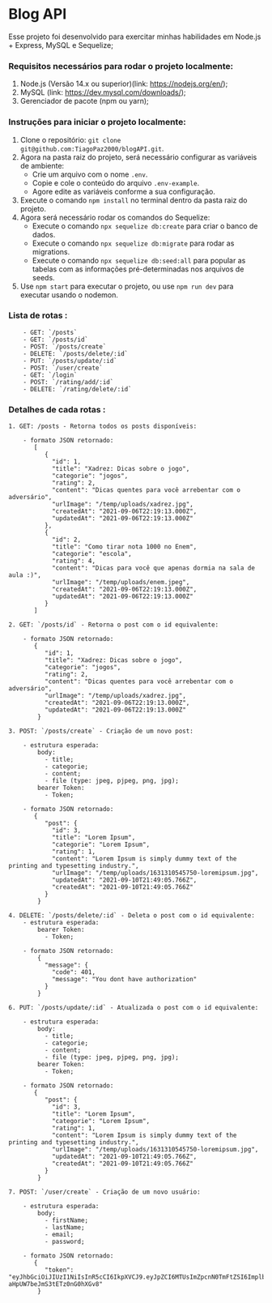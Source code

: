 
# Blog API #

Esse projeto foi desenvolvido para exercitar minhas habilidades em Node.js + Express, MySQL e Sequelize;

### Requisitos necessários para rodar o projeto localmente:

1. Node.js (Versão 14.x ou superior)(link: <https://nodejs.org/en/>);
2. MySQL (link: <https://dev.mysql.com/downloads/>);
3. Gerenciador de pacote (npm ou yarn);

### Instruções para iniciar o projeto localmente:

1. Clone o repositório: `git clone git@github.com:TiagoPaz2000/blogAPI.git`.
2. Agora na pasta raiz do projeto, será necessário configurar as variáveis de ambiente:
    - Crie um arquivo com o nome `.env`.
    - Copie e cole o conteúdo do arquivo `.env-example`.
    - Agore edite as variáveis conforme a sua configuração.
3. Execute o comando `npm install` no terminal dentro da pasta raiz do projeto.
4. Agora será necessário rodar os comandos do Sequelize:
    - Execute o comando `npx sequelize db:create` para criar o banco de dados.
    - Execute o comando `npx sequelize db:migrate` para rodar as migrations.
    - Execute o comando `npx sequelize db:seed:all` para popular as tabelas com as informações pré-determinadas nos arquivos de seeds.
5. Use `npm start` para executar o projeto, ou use `npm run dev` para executar usando o nodemon.

### Lista de rotas :
	    - GET: `/posts`
	    - GET: `/posts/id`
	    - POST: `/posts/create`
	    - DELETE: `/posts/delete/:id`
	    - PUT: `/posts/update/:id`
	    - POST: `/user/create`
	    - GET: `/login`
	    - POST: `/rating/add/:id`
	    - DELETE: `/rating/delete/:id`

### Detalhes de cada rotas :

	1. GET: /posts - Retorna todos os posts disponíveis:
		    
        - formato JSON retornado:
           [
	          {
	            "id": 1,
	            "title": "Xadrez: Dicas sobre o jogo",
	            "categorie": "jogos",
	            "rating": 2,
	            "content": "Dicas quentes para você arrebentar com o adversário",
	            "urlImage": "/temp/uploads/xadrez.jpg",
	            "createdAt": "2021-09-06T22:19:13.000Z",
	            "updatedAt": "2021-09-06T22:19:13.000Z"
	          },
	          {
	            "id": 2,
	            "title": "Como tirar nota 1000 no Enem",
	            "categorie": "escola",
	            "rating": 4,
	            "content": "Dicas para você que apenas dormia na sala de aula :)",
	            "urlImage": "/temp/uploads/enem.jpeg",
	            "createdAt": "2021-09-06T22:19:13.000Z",
	            "updatedAt": "2021-09-06T22:19:13.000Z"
	          }
	       ]
	  
	2. GET: `/posts/id` - Retorna o post com o id equivalente:
	
	    - formato JSON retornado:
           {
			  "id": 1,
			  "title": "Xadrez: Dicas sobre o jogo",
			  "categorie": "jogos",
			  "rating": 2,
			  "content": "Dicas quentes para você arrebentar com o adversário",
			  "urlImage": "/temp/uploads/xadrez.jpg",
			  "createdAt": "2021-09-06T22:19:13.000Z",
			  "updatedAt": "2021-09-06T22:19:13.000Z"
			}
			
	3. POST: `/posts/create` - Criação de um novo post:
		
		- estrutura esperada:
			body:
			  - title;
			  - categorie;
			  - content;
			  - file (type: jpeg, pjpeg, png, jpg);
			bearer Token: 
			  - Token;
			  
	    - formato JSON retornado:
           {
			  "post": {
			    "id": 3,
			    "title": "Lorem Ipsum",
			    "categorie": "Lorem Ipsum",
			    "rating": 1,
			    "content": "Lorem Ipsum is simply dummy text of the printing and typesetting industry.",
			    "urlImage": "/temp/uploads/1631310545750-loremipsum.jpg",
			    "updatedAt": "2021-09-10T21:49:05.766Z",
			    "createdAt": "2021-09-10T21:49:05.766Z"
			  }
			}
	
	4. DELETE: `/posts/delete/:id` - Deleta o post com o id equivalente:
		- estrutura esperada:
			bearer Token: 
			  - Token;	
	 
	    - formato JSON retornado:
		    {
			  "message": {
			    "code": 401,
			    "message": "You dont have authorization"
			  }
			}
	
	6. PUT: `/posts/update/:id` - Atualizada o post com o id equivalente:
			
		- estrutura esperada:
			body:
			  - title;
			  - categorie;
			  - content;
			  - file (type: jpeg, pjpeg, png, jpg);
			bearer Token: 
			  - Token;
			  
	    - formato JSON retornado:
           {
			  "post": {
			    "id": 3,
			    "title": "Lorem Ipsum",
			    "categorie": "Lorem Ipsum",
			    "rating": 1,
			    "content": "Lorem Ipsum is simply dummy text of the printing and typesetting industry.",
			    "urlImage": "/temp/uploads/1631310545750-loremipsum.jpg",
			    "updatedAt": "2021-09-10T21:49:05.766Z",
			    "createdAt": "2021-09-10T21:49:05.766Z"
			  }
			}

	7. POST: `/user/create` - Criação de um novo usuário:
			
		- estrutura esperada:
			body:
			  - firstName;
			  - lastName;
			  - email;
			  - password;
			  
	    - formato JSON retornado:
           {
			  "token": "eyJhbGciOiJIUzI1NiIsInR5cCI6IkpXVCJ9.eyJpZCI6MTUsImZpcnN0TmFtZSI6Implbm4iLCJsYXN0TmFtZSI6ImJhcmJvc2EiLCJlbWFpbCI6Implbm5AZW1haWwuY29tIiwicm9sZSI6InVzZXIiLCJ1cGRhdGVkQXQiOiIyMDIxLTA5LTA1VDIxOjM5OjMxLjExMFoiLCJjcmVhdGVkQXQiOiIyMDIxLTA5LTA1VDIxOjM5OjMxLjExMFoiLCJpYXQiOjE2MzA4Nzc5NzEsImV4cCI6MTYzMDk2NDM3MX0.yKicIv4TkcewMbbM0-aHpUW7beJmS3tETz0nG0hXGv8"
			}
	
